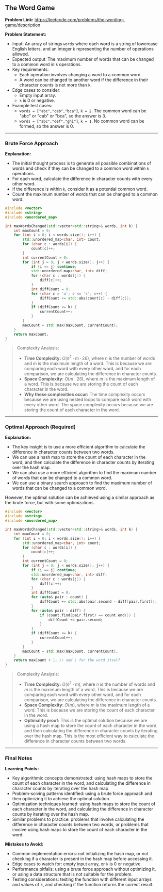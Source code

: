 ## The Word Game
**Problem Link:** https://leetcode.com/problems/the-wording-game/description

**Problem Statement:**
- Input: An array of strings `words` where each word is a string of lowercase English letters, and an integer `k` representing the number of operations allowed.
- Expected output: The maximum number of words that can be changed to a common word in `k` operations.
- Key requirements: 
  - Each operation involves changing a word to a common word.
  - A word can be changed to another word if the difference in their character counts is not more than `k`.
- Edge cases to consider: 
  - Empty input array.
  - `k` is 0 or negative.
- Example test cases:
  - `words = ["abc","cab","bca"]`, `k = 2`. The common word can be "abc" or "cab" or "bca", so the answer is 3.
  - `words = ["abc","def","ghi"]`, `k = 1`. No common word can be formed, so the answer is 0.

---

### Brute Force Approach

**Explanation:**
- The initial thought process is to generate all possible combinations of words and check if they can be changed to a common word within `k` operations.
- For each word, calculate the difference in character counts with every other word.
- If the difference is within `k`, consider it as a potential common word.
- Count the maximum number of words that can be changed to a common word.

```cpp
#include <vector>
#include <string>
#include <unordered_map>

int maxWordsChanged(std::vector<std::string>& words, int k) {
    int maxCount = 0;
    for (int i = 0; i < words.size(); i++) {
        std::unordered_map<char, int> count;
        for (char c : words[i]) {
            count[c]++;
        }
        int currentCount = 0;
        for (int j = 0; j < words.size(); j++) {
            if (i == j) continue;
            std::unordered_map<char, int> diff;
            for (char c : words[j]) {
                diff[c]++;
            }
            int diffCount = 0;
            for (char c = 'a'; c <= 'z'; c++) {
                diffCount += std::abs(count[c] - diff[c]);
            }
            if (diffCount <= k) {
                currentCount++;
            }
        }
        maxCount = std::max(maxCount, currentCount);
    }
    return maxCount;
}
```

> Complexity Analysis:
> - **Time Complexity:** $O(n^2 \cdot m \cdot 26)$, where $n$ is the number of words and $m$ is the maximum length of a word. This is because we are comparing each word with every other word, and for each comparison, we are calculating the difference in character counts.
> - **Space Complexity:** $O(m \cdot 26)$, where $m$ is the maximum length of a word. This is because we are storing the count of each character in the word.
> - **Why these complexities occur:** The time complexity occurs because we are using nested loops to compare each word with every other word. The space complexity occurs because we are storing the count of each character in the word.

---

### Optimal Approach (Required)

**Explanation:**
- The key insight is to use a more efficient algorithm to calculate the difference in character counts between two words.
- We can use a hash map to store the count of each character in the word, and then calculate the difference in character counts by iterating over the hash map.
- We can also use a more efficient algorithm to find the maximum number of words that can be changed to a common word.
- We can use a binary search approach to find the maximum number of words that can be changed to a common word.

However, the optimal solution can be achieved using a similar approach as the brute force, but with some optimizations. 

```cpp
#include <vector>
#include <string>
#include <unordered_map>

int maxWordsChanged(std::vector<std::string>& words, int k) {
    int maxCount = 0;
    for (int i = 0; i < words.size(); i++) {
        std::unordered_map<char, int> count;
        for (char c : words[i]) {
            count[c]++;
        }
        int currentCount = 0;
        for (int j = 0; j < words.size(); j++) {
            if (i == j) continue;
            std::unordered_map<char, int> diff;
            for (char c : words[j]) {
                diff[c]++;
            }
            int diffCount = 0;
            for (auto& pair : count) {
                diffCount += std::abs(pair.second - diff[pair.first]);
            }
            for (auto& pair : diff) {
                if (count.find(pair.first) == count.end()) {
                    diffCount += pair.second;
                }
            }
            if (diffCount <= k) {
                currentCount++;
            }
        }
        maxCount = std::max(maxCount, currentCount);
    }
    return maxCount + 1; // add 1 for the word itself
}
```

> Complexity Analysis:
> - **Time Complexity:** $O(n^2 \cdot m)$, where $n$ is the number of words and $m$ is the maximum length of a word. This is because we are comparing each word with every other word, and for each comparison, we are calculating the difference in character counts.
> - **Space Complexity:** $O(m)$, where $m$ is the maximum length of a word. This is because we are storing the count of each character in the word.
> - **Optimality proof:** This is the optimal solution because we are using a hash map to store the count of each character in the word, and then calculating the difference in character counts by iterating over the hash map. This is the most efficient way to calculate the difference in character counts between two words.

---

### Final Notes

**Learning Points:**
- Key algorithmic concepts demonstrated: using hash maps to store the count of each character in the word, and calculating the difference in character counts by iterating over the hash map.
- Problem-solving patterns identified: using a brute force approach and then optimizing it to achieve the optimal solution.
- Optimization techniques learned: using hash maps to store the count of each character in the word, and calculating the difference in character counts by iterating over the hash map.
- Similar problems to practice: problems that involve calculating the difference in character counts between two words, or problems that involve using hash maps to store the count of each character in the word.

**Mistakes to Avoid:**
- Common implementation errors: not initializing the hash map, or not checking if a character is present in the hash map before accessing it.
- Edge cases to watch for: empty input array, or `k` is 0 or negative.
- Performance pitfalls: using a brute force approach without optimizing it, or using a data structure that is not suitable for the problem.
- Testing considerations: testing the function with different input arrays and values of `k`, and checking if the function returns the correct result.
